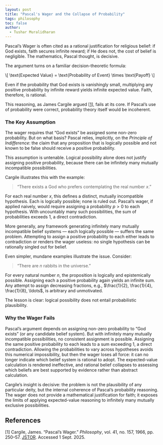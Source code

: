 ```yaml
---
layout: post
title: "Pascal's Wager and the Collapse of Probability"
tags: philosophy
toc: false
author:
  - Tushar Muralidharan
---
```

Pascal’s Wager is often cited as a rational justification for religious belief: if God exists, faith secures infinite reward; if He does not, the cost of belief is negligible. The mathematics, Pascal thought, is decisive.

The argument turns on a familiar decision-theoretic formula:

\\[
\text{Expected Value} = \text{Probability of Event} \times \text{Payoff}
\\]

Even if the probability that God exists is vanishingly small, multiplying any positive probability by infinite reward yields infinite expected value. Faith, therefore, is rational.

This reasoning, as James Cargile argued [[1](#cargile)], fails at its core. If Pascal’s use of probability were correct, probability theory itself would be incoherent.

### **The Key Assumption**

The wager requires that “God exists” be assigned some non-zero probability. But on what basis? Pascal relies, implicitly, on the *Principle of Indifference*: the claim that any proposition that is logically possible and not known to be false should receive a positive probability.

This assumption is untenable. Logical possibility alone does not justify assigning positive probability, because there can be infinitely many mutually incompatible possibilities.

Cargile illustrates this with the example:

> “There exists a God who prefers contemplating the real number $x$.”

For each real number $x$, this defines a distinct, mutually incompatible hypothesis. Each is logically possible; none is ruled out. Pascal’s wager, if applied naively, would require assigning a probability $p > 0$ to each hypothesis. With uncountably many such possibilities, the sum of probabilities exceeds 1, a direct contradiction.

More generally, any framework generating infinitely many mutually incompatible belief systems — each logically possible — suffers the same problem. Attempting to assign a positive probability to each either leads to contradiction or renders the wager useless: no single hypothesis can be rationally singled out for belief.

Even simpler, mundane examples illustrate the issue. Consider:

> “There are $n$ rabbits in the universe.”

For every natural number $n$, the proposition is logically and epistemically possible. Assigning each a positive probability again yields an infinite sum. Any attempt to assign decreasing fractions, e.g., $\frac{1}{2}, \frac{1}{4}, \frac{1}{8}, \ldots$, is arbitrary and unmotivated.

The lesson is clear: logical possibility does not entail probabilistic plausibility.

### **Why the Wager Fails**

Pascal’s argument depends on assigning non-zero probability to “God exists” (or any candidate belief system). But with infinitely many mutually incompatible possibilities, no consistent assignment is possible. Assigning the same positive probability to each leads to a sum exceeding 1, a direct contradiction. Allowing the probabilities to vary across hypotheses avoids this numerical impossibility, but then the wager loses all force: it can no longer indicate which belief system is rational to adopt. The expected-value calculation is rendered ineffective, and rational belief collapses to assessing which beliefs are best supported by evidence rather than abstract calculation.

Cargile’s insight is decisive: the problem is not the plausibility of any particular deity, but the internal coherence of Pascal’s probability reasoning. The wager does not provide a mathematical justification for faith; it exposes the limits of applying expected-value reasoning to infinitely many mutually exclusive possibilities.

## References

[<a name="cargile">1</a>] Cargile, James. “Pascal’s Wager.” *Philosophy*, vol. 41, no. 157, 1966, pp. 250–57. [JSTOR](http://www.jstor.org/stable/3748408). Accessed 1 Sept. 2025.